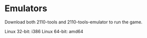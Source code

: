 # Emulators

Download both 2110-tools and 2110-tools-emulator to run the game.

Linux 32-bit: i386
Linux 64-bit: amd64
